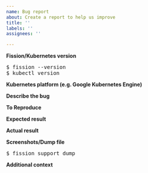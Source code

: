 ```yaml
---
name: Bug report
about: Create a report to help us improve
title: ''
labels: ''
assignees: ''

---
```


<!-- Please answer these questions before submitting your issue. Thanks! -->
<!-- Documentation URL: https://docs.fission.io/ -->

**Fission/Kubernetes version**

<!-- If you tested with other services, for example Istio, please also provide the version of service as well. -->

<pre>
$ fission --version
$ kubectl version
</pre>

**Kubernetes platform (e.g. Google Kubernetes Engine)**

**Describe the bug**
<!--A clear and concise description of what the bug is.-->

**To Reproduce**

<!-- Please provide steps for reproducing the error. -->

**Expected result**
<!--A clear and concise description of what you expected to happen.-->

**Actual result**

**Screenshots/Dump file**
<!--If applicable, add screenshots/fission dump file to help explain your problem.-->

<pre>
$ fission support dump
</pre>

**Additional context**
<!--Add any other context about the problem here.-->
